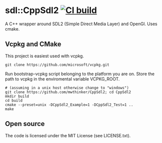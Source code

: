 # sdl::CppSdl2 [![CI build](https://github.com/mwthinker/CppSdl2/actions/workflows/ci.yml/badge.svg)](https://github.com/mwthinker/CppSdl2/actions/workflows/ci.yml)
A C++ wrapper around SDL2 (Simple Direct Media Layer) and OpenGl. Uses cmake.

## Vcpkg and CMake
This project is easiest used with vcpkg.

```
git clone https://github.com/microsoft/vcpkg.git
```
Run bootstrap-vcpkg script belonging to the platform you are on.
Store the path to vcpkg in the enviromental variable VCPKG_ROOT.

```
# (assuming in a unix host otherwise change to "windows")
git clone https://github.com/mwthinker/CppSdl2; cd CppSdl2
mkdir build
cd build
cmake --preset=unix -DCppSdl2_Example=1 -DCppSdl2_Test=1 ..
make
```
## Open source
The code is licensed under the MIT License (see LICENSE.txt).
